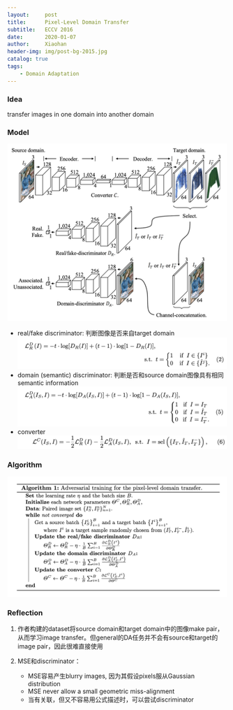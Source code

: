 ```yaml
---
layout:     post
title:      Pixel-Level Domain Transfer
subtitle:   ECCV 2016
date:       2020-01-07
author:     Xiaohan
header-img: img/post-bg-2015.jpg
catalog: true
tags:
    - Domain Adaptation
---
```

### Idea
transfer images in one domain into another domain

### Model
![-w744](/img/15784545847019.jpg)
* real/fake discriminator: 判断图像是否来自target domain
![-w727](/img/15784548684906.jpg)
* domain (semantic) discriminator: 判断是否和source domain图像具有相同semantic information
![-w729](/img/15784548946537.jpg)
* converter
 ![-w709](/img/15784556404369.jpg)

### Algorithm
![-w771](/img/15784549145475.jpg)


### Reflection
1. 作者构建的dataset将source domain和target domain中的图像make pair，从而学习image transfer。但general的DA任务并不会有source和target的image pair，因此很难直接使用  

2. MSE和discriminator：
    * MSE容易产生blurry images, 因为其假设pixels服从Gaussian distribution
    * MSE never allow a small geometric miss-alignment
    * 当有关联，但又不容易用公式描述时，可以尝试discriminator
